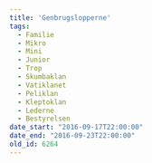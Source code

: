 ```yaml
---
title: 'Genbrugslopperne'
tags:
  - Familie
  - Mikro
  - Mini
  - Junior
  - Trop
  - Skumbaklan
  - Vatiklanet
  - Peliklan
  - Kleptoklan
  - Lederne
  - Bestyrelsen
date_start: "2016-09-17T22:00:00"
date_end: "2016-09-23T22:00:00"
old_id: 6264
---
```

